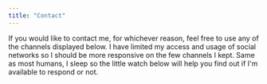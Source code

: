 ```yaml
---
title: "Contact"
---
```


If you would like to contact me, for whichever reason, feel free to use any of the channels displayed below. I have limited my access and usage of social networks so I should be more responsive on the few channels I kept. Same as most humans, I sleep so the little watch below will help you find out if I'm available to respond or not.
